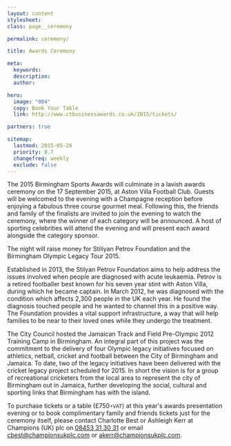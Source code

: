 ```yaml
---
layout: content
stylesheet:
class: page__ceremony

permalink: ceremony/

title: Awards Ceremony

meta:
  keywords:
  description:
  author:

hero:
  image: "004"
  copy: Book Your Table
  link: http://www.ctbusinessawards.co.uk/2015/tickets/

partners: true

sitemap:
  lastmod: 2015-05-28
  priority: 0.7
  changefreq: weekly
  exclude: false
---
```


The 2015 Birmingham Sports Awards will culminate in a lavish awards ceremony on the 17 September 2015, at Aston Villa Football Club. Guests will be welcomed to the evening with a Champagne reception before enjoying a fabulous three course gourmet meal. Following this, the friends and family of the finalists are invited to join the evening to watch the ceremony, where the winner of each category will be announced. A host of sporting celebrities will attend the evening and will present each award alongside the category sponsor.

The night will raise money for Stiliyan Petrov Foundation and the Birmingham Olympic Legacy Tour 2015.

Established in 2013, the Stilyan Petrov Foundation aims to help address the issues involved when people are diagnosed with acute leukaemia. Petrov is a retired footballer best known for his seven year stint with Aston Villa, during which he became captain. In March 2012, he was diagnosed with the condition which affects 2,300 people in the UK each year. He found the diagnosis touched people and he wanted to channel this in a positive way. The Foundation provides a vital support infrastructure, a way that will help families to be near to their loved ones while they undergo the treatment.

The City Council hosted the Jamaican Track and Field Pre-Olympic 2012 Training Camp in Birmingham. An integral part of this project was the commitment to the delivery of four Olympic legacy initiatives focused on athletics, netball, cricket and football between the City of Birmingham and Jamaica. To date, two of the legacy initiatives have been delivered with the cricket legacy project scheduled for 2015. In short the vision is for a group of recreational cricketers from the local area to represent the city of Birmingham out in Jamaica, further developing the social, cultural and sporting links that Birmingham has with the island.

To purchase tickets or a table (£750<small>+VAT</small>) at this year's awards presentation evening or to book complimentary family and friends tickets just for the ceremony itself, please contact Charlotte Best or Ashleigh Kerr at Champions (UK) plc on <a class="outbound tel" href="tel:08453313031">08453 31 30 31</a> or email <a class="outbound email" href="mailto:cbest@championsukplc.com">cbest@championsukplc.com</a> or&nbsp;<a class="outbound email" href="mailto:akerr@championsukplc.com">akerr@championsukplc.com</a>.
